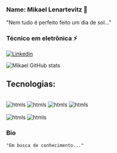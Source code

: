 
### Name: Mikael Lenartevitz  🐉

 "Nem tudo é perfeito feito um dia de sol..." 

### Técnico em eletrônica ⚡


[![Linkedin](https://img.shields.io/badge/LinkedIn-0077B5?style=for-the-badge&logo=linkedin&logoColor=white)](https://www.linkedin.com/in/mikael-lenartevitz-b8bb0b252/)

![Mikael GitHub stats](https://github-readme-stats.vercel.app/api?username=MLenartevitz&show_icons=true&theme=tokyonight)

## Tecnologias: 

<div style="display: inling_block"><br/>
    <img aling="center" alt="htmls" src="https://img.shields.io/badge/Linux-FCC624?style=for-the-badge&logo=linux&logoColor=black" />
    <img aling="center" alt="htmls" src="https://img.shields.io/badge/Figma-F24E1E?style=for-the-badge&logo=figma&logoColor=white" />
    <img aling="center" alt="htmls" src="https://img.shields.io/badge/Node.js-43853D?style=for-the-badge&logo=node.js&logoColor=white" />
    <img aling="center" alt="htmls" src="https://img.shields.io/badge/C-00599C?style=for-the-badge&logo=c&logoColor=white" />
 </div><br/>
    <img aling="center" alt="htmls" src="https://img.shields.io/badge/CSS3-00599C?style=for-the-badge&logo=c&logoColor=white" />
    <img aling="center" alt="htmls" src="https://img.shields.io/badge/HTML5-00599C?style=for-the-badge&logo=c&logoColor=white" />

### Bio
    "Em busca de conhecimento..."

